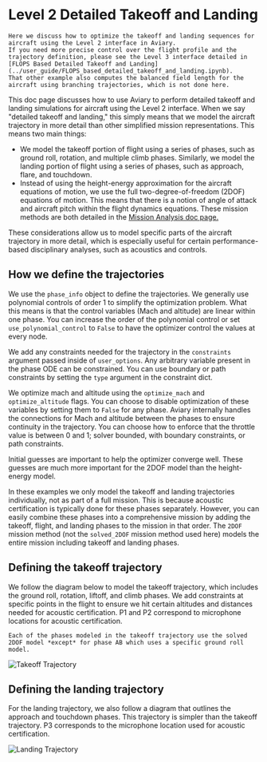 # Level 2 Detailed Takeoff and Landing

```{note}
Here we discuss how to optimize the takeoff and landing sequences for aircraft using the Level 2 interface in Aviary.
If you need more precise control over the flight profile and the trajectory definition, please see the Level 3 interface detailed in [FLOPS Based Detailed Takeoff and Landing](../user_guide/FLOPS_based_detailed_takeoff_and_landing.ipynb).
That other example also computes the balanced field length for the aircraft using branching trajectories, which is not done here.
```

This doc page discusses how to use Aviary to perform detailed takeoff and landing simulations for aircraft using the Level 2 interface.
When we say "detailed takeoff and landing," this simply means that we model the aircraft trajectory in more detail than other simplified mission representations.
This means two main things:

- We model the takeoff portion of flight using a series of phases, such as ground roll, rotation, and multiple climb phases. Similarly, we model the landing portion of flight using a series of phases, such as approach, flare, and touchdown.
- Instead of using the height-energy approximation for the aircraft equations of motion, we use the full two-degree-of-freedom (2DOF) equations of motion. This means that there is a notion of angle of attack and aircraft pitch within the flight dynamics equations. These mission methods are both detailed in the [Mission Analysis doc page.](../theory_guide/mission.md)

These considerations allow us to model specific parts of the aircraft trajectory in more detail, which is especially useful for certain performance-based disciplinary analyses, such as acoustics and controls.

## How we define the trajectories

We use the `phase_info` object to define the trajectories.
We generally use polynomial controls of order 1 to simplify the optimization problem.
What this means is that the control variables (Mach and altitude) are linear within one phase.
You can increase the order of the polynomial control or set `use_polynomial_control` to `False` to have the optimizer control the values at every node.

We add any constraints needed for the trajectory in the `constraints` argument passed inside of `user_options`.
Any arbitrary variable present in the phase ODE can be constrained.
You can use boundary or path constraints by setting the `type` argument in the constraint dict.

We optimize mach and altitude using the `optimize_mach` and `optimize_altitude` flags.
You can choose to disable optimization of these variables by setting them to `False` for any phase.
Aviary internally handles the connections for Mach and altitude between the phases to ensure continuity in the trajectory.
You can choose how to enforce that the throttle value is between 0 and 1; solver bounded, with boundary constraints, or path constraints.

Initial guesses are important to help the optimizer converge well.
These guesses are much more important for the 2DOF model than the height-energy model.

In these examples we only model the takeoff and landing trajectories individually, not as part of a full mission.
This is because acoustic certification is typically done for these phases separately.
However, you can easily combine these phases into a comprehensive mission by adding the takeoff, flight, and landing phases to the mission in that order.
The `2DOF` mission method (not the `solved_2DOF` mission method used here) models the entire mission including takeoff and landing phases.

## Defining the takeoff trajectory

We follow the diagram below to model the takeoff trajectory, which includes the ground roll, rotation, liftoff, and climb phases.
We add constraints at specific points in the flight to ensure we hit certain altitudes and distances needed for acoustic certification.
P1 and P2 correspond to microphone locations for acoustic certification.

```{note}
Each of the phases modeled in the takeoff trajectory use the solved 2DOF model *except* for phase AB which uses a specific ground roll model.
```

![Takeoff Trajectory](images/takeoff.png)

## Defining the landing trajectory

For the landing trajectory, we also follow a diagram that outlines the approach and touchdown phases.
This trajectory is simpler than the takeoff trajectory.
P3 corresponds to the microphone location used for acoustic certification.

![Landing Trajectory](images/landing.png)